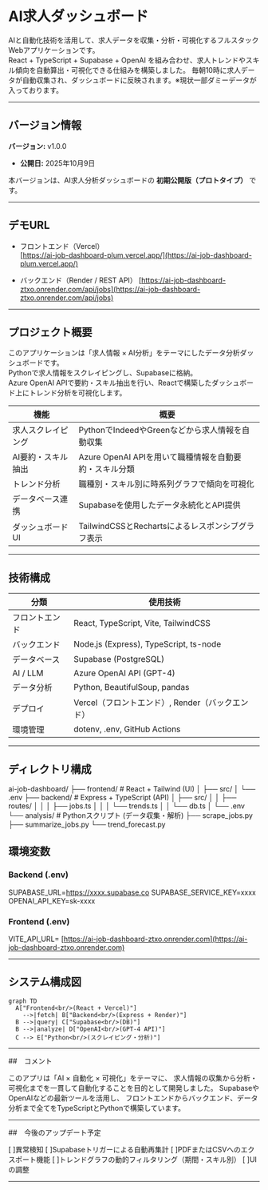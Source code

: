 # AI求人ダッシュボード

AIと自動化技術を活用して、求人データを収集・分析・可視化するフルスタックWebアプリケーションです。  
React + TypeScript + Supabase + OpenAI を組み合わせ、求人トレンドやスキル傾向を自動算出・可視化できる仕組みを構築しました。
毎朝10時に求人データが自動収集され、ダッシュボードに反映されます。※現状一部ダミーデータが入っております。

---
## バージョン情報

**バージョン:** v1.0.0  
- **公開日:** 2025年10月9日 

本バージョンは、AI求人分析ダッシュボードの **初期公開版（プロトタイプ）** です。  

---

## デモURL

- フロントエンド（Vercel）  
  [https://ai-job-dashboard-plum.vercel.app/](https://ai-job-dashboard-plum.vercel.app/)

- バックエンド（Render / REST API）
  [https://ai-job-dashboard-ztxo.onrender.com/api/jobs](https://ai-job-dashboard-ztxo.onrender.com/api/jobs)
 

---

## プロジェクト概要

このアプリケーションは「求人情報 × AI分析」をテーマにしたデータ分析ダッシュボードです。  
Pythonで求人情報をスクレイピングし、Supabaseに格納。  
Azure OpenAI APIで要約・スキル抽出を行い、Reactで構築したダッシュボード上にトレンド分析を可視化します。

| 機能 | 概要 |
|------|------|
| 求人スクレイピング | PythonでIndeedやGreenなどから求人情報を自動収集 |
| AI要約・スキル抽出 | Azure  OpenAI APIを用いて職種情報を自動要約・スキル分類 |
| トレンド分析 | 職種別・スキル別に時系列グラフで傾向を可視化 |
| データベース連携 | Supabaseを使用したデータ永続化とAPI提供 |
| ダッシュボードUI | TailwindCSSとRechartsによるレスポンシブグラフ表示 |

---

## 技術構成

| 分類 | 使用技術 |
|------|-----------|
| フロントエンド | React, TypeScript, Vite, TailwindCSS |
| バックエンド | Node.js (Express), TypeScript, ts-node |
| データベース | Supabase (PostgreSQL) |
| AI / LLM | Azure OpenAI API (GPT-4) |
| データ分析 | Python, BeautifulSoup, pandas |
| デプロイ | Vercel（フロントエンド）, Render（バックエンド） |
| 環境管理 | dotenv, .env, GitHub Actions |

---

## ディレクトリ構成

ai-job-dashboard/
├── frontend/ # React + Tailwind (UI)
│ ├── src/
│ └── .env
├── backend/ # Express + TypeScript (API)
│ ├── src/
│ │ ├── routes/
│ │ │ ├── jobs.ts
│ │ │ └── trends.ts
│ │ └── db.ts
│ └── .env
└── analysis/ # Pythonスクリプト (データ収集・解析)
├── scrape_jobs.py
├── summarize_jobs.py
└── trend_forecast.py


## 環境変数

### Backend (.env)
SUPABASE_URL=https://xxxx.supabase.co
SUPABASE_SERVICE_KEY=xxxx
OPENAI_API_KEY=sk-xxxx

### Frontend (.env)
VITE_API_URL= [https://ai-job-dashboard-ztxo.onrender.com](https://ai-job-dashboard-ztxo.onrender.com)

---

## システム構成図


```mermaid
graph TD
  A["Frontend<br/>(React + Vercel)"]
    -->|fetch| B["Backend<br/>(Express + Render)"]
  B -->|query| C["Supabase<br/>(DB)"]
  B -->|analyze| D["OpenAI<br/>(GPT-4 API)"]
  C --> E["Python<br/>(スクレイピング・分析)"]
```

---

##　コメント

このアプリは「AI × 自動化 × 可視化」をテーマに、
求人情報の収集から分析・可視化までを一貫して自動化することを目的として開発しました。
SupabaseやOpenAIなどの最新ツールを活用し、
フロントエンドからバックエンド、データ分析まで全てをTypeScriptとPythonで構築しています。

---

##　今後のアップデート予定

[ ]異常検知
[ ]Supabaseトリガーによる自動再集計
[ ]PDFまたはCSVへのエクスポート機能
[ ]トレンドグラフの動的フィルタリング（期間・スキル別）
[ ]UIの調整


---

